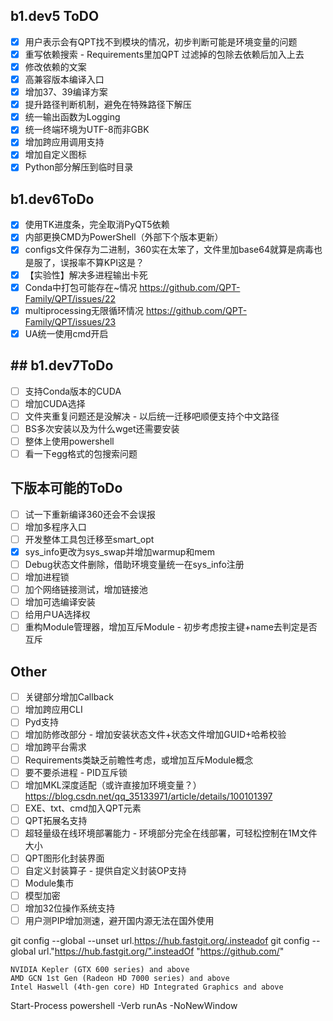 ## b1.dev5 ToDO
- [x] 用户表示会有QPT找不到模块的情况，初步判断可能是环境变量的问题
- [x] 重写依赖搜索 - Requirements里加QPT 过滤掉的包除去依赖后加入上去
- [x] 修改依赖的文案
- [x] 高兼容版本编译入口
- [x] 增加37、39编译方案
- [x] 提升路径判断机制，避免在特殊路径下解压
- [x] 统一输出函数为Logging
- [x] 统一终端环境为UTF-8而非GBK
- [x] 增加跨应用调用支持
- [x] 增加自定义图标
- [x] Python部分解压到临时目录
## b1.dev6ToDo
- [x] 使用TK进度条，完全取消PyQT5依赖
- [x] 内部更换CMD为PowerShell（外部下个版本更新）
- [x] configs文件保存为二进制，360实在太笨了，文件里加base64就算是病毒也是服了，误报率不算KPI这是？
- [x] 【实验性】解决多进程输出卡死
- [x] Conda中打包可能存在~情况 https://github.com/QPT-Family/QPT/issues/22
- [x] multiprocessing无限循环情况 https://github.com/QPT-Family/QPT/issues/23
- [x] UA统一使用cmd开启
## ## b1.dev7ToDo
- [ ] 支持Conda版本的CUDA
- [ ] 增加CUDA选择
- [ ] 文件夹重复问题还是没解决 - 以后统一迁移吧顺便支持个中文路径
- [ ] BS多次安装以及为什么wget还需要安装
- [ ] 整体上使用powershell
- [ ] 看一下egg格式的包搜索问题

## 下版本可能的ToDo
- [ ] 试一下重新编译360还会不会误报
- [ ] 增加多程序入口
- [ ] 开发整体工具包迁移至smart_opt
- [x] sys_info更改为sys_swap并增加warmup和mem
- [ ] Debug状态文件删除，借助环境变量统一在sys_info注册
- [ ] 增加进程锁
- [ ] 加个网络链接测试，增加链接池
- [ ] 增加可选编译安装
- [ ] 给用户UA选择权
- [ ] 重构Module管理器，增加互斥Module - 初步考虑按主键+name去判定是否互斥
## Other
- [ ] 关键部分增加Callback
- [ ] 增加跨应用CLI
- [ ] Pyd支持
- [ ] 增加防修改部分 - 增加安装状态文件+状态文件增加GUID+哈希校验
- [ ] 增加跨平台需求
- [ ] Requirements类缺乏前瞻性考虑，或增加互斥Module概念
- [ ] 要不要杀进程 - PID互斥锁
- [ ] 增加MKL深度适配（或许直接加环境变量？） https://blog.csdn.net/qq_35133971/article/details/100101397
- [ ] EXE、txt、cmd加入QPT元素
- [ ] QPT拓展名支持
- [ ] 超轻量级在线环境部署能力 - 环境部分完全在线部署，可轻松控制在1M文件大小
- [ ] QPT图形化封装界面
- [ ] 自定义封装算子 - 提供自定义封装OP支持
- [ ] Module集市
- [ ] 模型加密
- [ ] 增加32位操作系统支持
- [ ] 用户测PIP增加测速，避开国内源无法在国外使用

git config --global --unset url.https://hub.fastgit.org/.insteadof
git config --global url."https://hub.fastgit.org/".insteadOf "https://github.com/"

    NVIDIA Kepler (GTX 600 series) and above
    AMD GCN 1st Gen (Radeon HD 7000 series) and above
    Intel Haswell (4th-gen core) HD Integrated Graphics and above

Start-Process powershell -Verb runAs -NoNewWindow